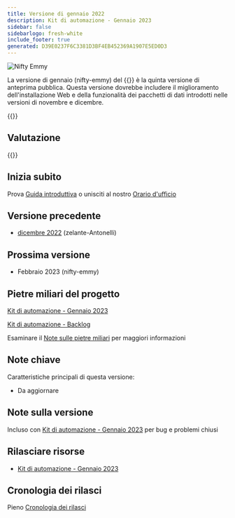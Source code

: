 ```yaml
---
title: Versione di gennaio 2022
description: Kit di automazione - Gennaio 2023
sidebar: false
sidebarlogo: fresh-white
include_footer: true
generated: D39E0237F6C3381D3BF4EB452369A1907E5ED0D3
---
```


<div class="optional">

![Nifty Emmy](/images/nifty-emmy.png)

La versione di gennaio (nifty-emmy) del {{<product-name>}} è la quinta versione di anteprima pubblica. Questa versione dovrebbe includere il miglioramento dell'installazione Web e della funzionalità dei pacchetti di dati introdotti nelle versioni di novembre e dicembre.

</div>

<div class="optional">

{{<presentationStyles>}}

## Valutazione

{{<questions name="/releases/january-2023.json" completed="Thank you for providing feedback" showNavigationButtons=false >}}

</div>

<div class="optional">

## Inizia subito

Prova [Guida introduttiva](/it/get-started) o unisciti al nostro [Orario d'ufficio](/it/office-hours)

## Versione precedente

- [dicembre 2022](/it/releases/december-2022) (zelante-Antonelli)

## Prossima versione

- Febbraio 2023 (nifty-emmy)

## Pietre miliari del progetto

[Kit di automazione - Gennaio 2023](https://github.com/orgs/microsoft/projects/486/views/9)

[Kit di automazione - Backlog](https://github.com/orgs/microsoft/projects/486/views/1)

Esaminare il [Note sulle pietre miliari](/it/releases/milestones) per maggiori informazioni

## Note chiave

Caratteristiche principali di questa versione:

- Da aggiornare

## Note sulla versione

Incluso con [Kit di automazione - Gennaio 2023](https://github.com/microsoft/powercat-automation-kit/releases/tag/AutomationKit-January2023) per bug e problemi chiusi

## Rilasciare risorse

- [Kit di automazione - Gennaio 2023](https://github.com/microsoft/powercat-automation-kit/releases/tag/AutomationKit-January2023)

## Cronologia dei rilasci

Pieno [Cronologia dei rilasci](/it/releases)

</div>

